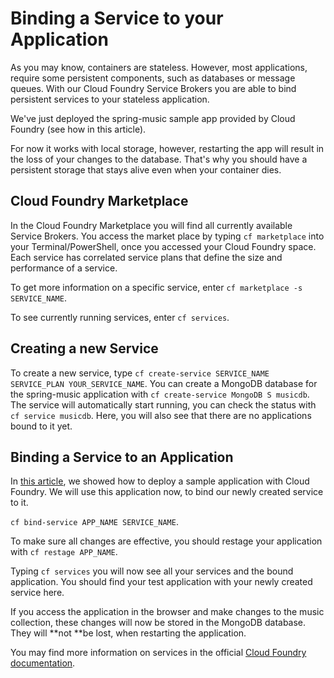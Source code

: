 # Binding a Service to your Application

As you may know, containers are stateless. However, most applications, require some persistent components, such as databases or message queues. With our Cloud Foundry Service Brokers you are able to bind persistent services to your stateless application.

We've just deployed the spring-music sample app provided by Cloud Foundry \(see how in this article\).

For now it works with local storage, however, restarting the app will result in the loss of your changes to the database. That's why you should have a persistent storage that stays alive even when your container dies.

## Cloud Foundry Marketplace

In the Cloud Foundry Marketplace you will find all currently available Service Brokers. You access the market place by typing `cf marketplace` into your Terminal/PowerShell, once you accessed your Cloud Foundry space. Each service has correlated service plans that define the size and performance of a service.

To get more information on a specific service, enter `cf marketplace -s SERVICE_NAME`.

To see currently running services, enter `cf services`.

## Creating a new Service

To create a new service, type `cf create-service SERVICE_NAME SERVICE_PLAN YOUR_SERVICE_NAME`. You can create a MongoDB database for the spring-music application with `cf create-service MongoDB S musicdb`. The service will automatically start running, you can check the status with `cf service musicdb`. Here, you will also see that there are no applications bound to it yet.

## Binding a Service to an Application

In [this article](https://meshcloud.gitbooks.io/meshcloud/content/paas/deploying-an-application-to-cloud-foundry.html), we showed how to deploy a sample application with Cloud Foundry. We will use this application now, to bind our newly created service to it.

`cf bind-service APP_NAME SERVICE_NAME`.

To make sure all changes are effective, you should restage your application with `cf restage APP_NAME`.

Typing `cf services` you will now see all your services and the bound application. You should find your test application with your newly created service here.

If you access the application in the browser and make changes to the music collection, these changes will now be stored in the MongoDB database. They will **not **be lost, when restarting the application.

You may find more information on services in the official [Cloud Foundry documentation](https://docs.cloudfoundry.org/devguide/services/managing-services.html#bind).


